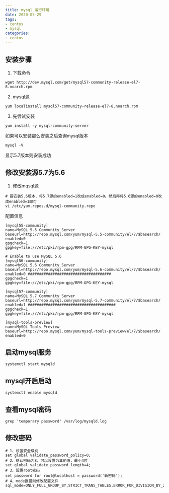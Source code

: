 ```yaml
---
title: mysql 运行环境 
date: 2020-05-29
tags:
- centos
- mysql
categories:
- centos
---
```


## 安装步骤

1. 下载命令

```shell
wget http://dev.mysql.com/get/mysql57-community-release-el7-8.noarch.rpm
```

2. mysql源

```shell
yum localinstall mysql57-community-release-el7-8.noarch.rpm
```

3. 先尝试安装

```shell
yum install -y mysql-community-server
```

如果可以安装那么安装之后查询mysql版本

```shell
mysql -V
```

显示5.7版本则安装成功

## 修改安装源5.7为5.6

1. 修改mqsql源

```shell
# 要安装5.6版本，将5.7源的enabled=1改成enabled=0。然后再将5.6源的enabled=0改成enabled=1即可
vi /etc/yum.repos.d/mysql-community.repo
```

配置信息

```shell
[mysql55-community]
name=MySQL 5.5 Community Server
baseurl=http://repo.mysql.com/yum/mysql-5.5-community/el/7/$basearch/
enabled=0
gpgcheck=1
gpgkey=file:///etc/pki/rpm-gpg/RPM-GPG-KEY-mysql

# Enable to use MySQL 5.6
[mysql56-community]
name=MySQL 5.6 Community Server
baseurl=http://repo.mysql.com/yum/mysql-5.6-community/el/7/$basearch/
enabled=0 #####################################
gpgcheck=1
gpgkey=file:///etc/pki/rpm-gpg/RPM-GPG-KEY-mysql

[mysql57-community]
name=MySQL 5.7 Community Server
baseurl=http://repo.mysql.com/yum/mysql-5.7-community/el/7/$basearch/
enabled=1 #######################################
gpgcheck=1
gpgkey=file:///etc/pki/rpm-gpg/RPM-GPG-KEY-mysql

[mysql-tools-preview]
name=MySQL Tools Preview
baseurl=http://repo.mysql.com/yum/mysql-tools-preview/el/7/$basearch/
enabled=0
```

## 启动mysql服务

```shell
systemctl start mysqld
```

## mysql开启启动

```shell
systemctl enable mysqld
```

## 查看mysql密码

```shell
grep 'temporary password' /var/log/mysqld.log
```

## 修改密码

```shell
# 1、设置安全级别
set global validate_password_policy=0;
# 2、默认密码为8，可以设置为其他值，最小4位
set global validate_password_length=4;
# 3、设置root密码
set password for root@localhost = password('新密码');
# 4、mode报错则修改配置文件
sql_mode=ONLY_FULL_GROUP_BY,STRICT_TRANS_TABLES,ERROR_FOR_DIVISION_BY_ZERO,NO_AUTO_CREATE_USER,NO_ENGINE_SUBSTITUTION
```


